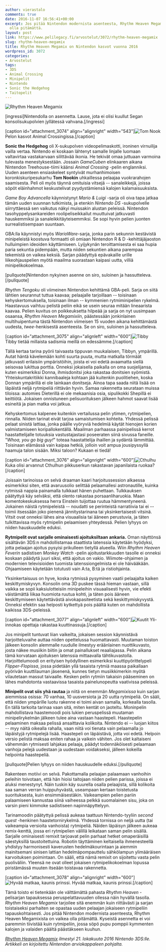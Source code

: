 ```yaml
---
author: vierastalo
comments: true
date: 2016-11-07 16:56:41+00:00
excerpt: Jos pitää Nintendon modernista asenteesta, Rhythm Heaven Megamixista on vaikea
  olla pitämättä.
layout: post
link: https://www.pelilegacy.fi/arvostelut/3072/rhythm-heaven-megamix
slug: rhythm-heaven-megamix
title: Rhythm Heaven Megamix on Nintendon kasvot vuonna 2016
wordpress_id: 3072
categories:
- Arvostelut
tags:
- 3DS
- Animal Crossing
- Minipelit
- Nintendo
- Sonic the Hedgehog
- Taitopelit
---
```


![Rhythm Heaven Megamix](https://www.pelilegacy.fi/wp-content/uploads/2016/11/rhythm_heaven_megamix.jpg)

[ingressi]Nintendolla on asennetta. Lause, jota ei olisi kuullut Segan konsolisukupolvien jyllätessä vahvana.[/ingressi]

[caption id="attachment_3074" align="alignright" width="543"]![Tom Nook](https://www.pelilegacy.fi/wp-content/uploads/2016/11/tom_nook.png) Pelon kasvot Animal Crossingissa.[/caption]

**Sonic the Hedgehog** oli X-sukupolven videopelimaskotti, ironinen virnuilija vailla vertaa. Nintendo ei koskaan lähtenyt samalle linjalle luomaan valtavirtaa vastakarvaan silittävää ikonia. He tekivät omaa juttuaan varmoina tulevasta menestyksestään. Jossain _GameCuben_ elinkaaren aikana Nintendon Treehouse-tiimi käänsi _Animal Crossing_ -pelin englanniksi. Uuden asenteen ensiaskeleet syntyivät murhanhimoisen koronkiskuripesukarhu **Tom Nookin** uhkaillessa pelaajaa vuokrarahojen saamisesta. Peli oli myös täynnä omituisia vitsejä -- sanaleikkejä, joissa söpöt eläinhahmot keskustelivat pyydystämiensä kalojen kalamaisuuksista.

_Game Boy Advancella_ käynnistynyt _Mario & Luigi_ -sarja oli oiva tapa jatkaa tämän uuden suunnan tutkimista, ja etenkin _Nintendo DS_ -sukupolvelle siirryttäessä sen vaikutus näkyi muissakin alustan peleissä. Nintendon tasohyppelysankareiden roolipeliseikkailut muuttuivat jatkuvasti hauskemmiksi ja sanaleikkitäyteisemmiksi. Se sopi hyvin pelien juonten surrealistisempaan suuntaan.

GBA:lla käynnistyi myös _WarioWare_-sarja, jonka parin sekunnin kestävistä minipeleistä koostuva formaatti oli omiaan Nintendon R & D -kehittäjäjaoston hulluimpien ideoiden käyttämiseen. Lyijykynän teroittamisesta ei saa hupia paria sekuntia pidempään, mutta niiden sekuntien aikana parempaa tekemistä on vaikea keksiä. Sarjan päädyttyä epävakaille urille liikeohjauspelien myötä maailma suorastaan kaipasi uutta, villiä minipelikokoelmaa.

[pullquote]Nintendon nykyinen asenne on siro, suloinen ja hassutteleva.[/pullquote]

_Rhythm Tengoku_ oli viimeinen Nintendon kehittämä GBA-peli. Sarja on siitä lähtien seurannut tuttua kaavaa; pelaajalle tarjoillaan -- toisinaan kehyskertomuksella, toisinaan ilman -- kymmenien rytmiminipelien rykelmä. Haastavuus vaihtuu pelistä peliin eikä se usein seuraa mitään lineaarista kaavaa. Pelien kuvitus on poikkeuksetta hilpeää ja sarja on nyt uusimpaan osaansa, _Rhythm Heaven Megamixiin_, päästessään jonkinlainen multihuipentuma tästä Nintendon viimeisen 15 vuoden aikana kehittämästä uudesta, _twee_-henkisestä asenteesta. Se on siro, suloinen ja hassutteleva.

[caption id="attachment_3075" align="alignleft" width="600"]![Tibby](https://www.pelilegacy.fi/wp-content/uploads/2016/11/tibby.png) Tibby tietää millaista sadismia meillä on edessämme.[/caption]

Tällä kertaa tarina pyörii taivaasta tippuvan muukalaisen, Tibbyn, ympärillä. Autat häntä kävelemään kohti suurta puuta, mutta matkalla törmäät jatkuvasti erilaisiin ympäristöihin, joista ei voi edetä avaamatta siellä seisovaa lukittua porttia. Onneksi jokaisella paikalla on oma suojelijansa, kuten esimerkiksi Donna, ihmisdonitsi joka rakastaa donitsien syömistä. Yhteiskuntakritiikki kannibaaleja kohtaan jää kuitenkin puolitiehen, koska Donnan ympärillä ei ole lainkaan donitseja. Ainoa tapa saada niitä lisää on läpäistä neljä rytmipeliä riittävän hyvin. Samaa rakennetta seurataan muissa tiloissa: automies Dieterillä ei ole mekaanisia osia, sipulikokki Shepillä ei keittiötä. Jokaisen onnistuneen pelisuorituksen jälkeen hahmot saavat lisää esineitä ja pian matka voi jatkua.

Kehyskertomus kalpenee kuitenkin vertailussa pelin ytimen, rytmipelien, rinnalla. Niiden tarinat eivät tarjoa samaistumisen kohteita. Yhdessä pelissä pelaat sinistä lattiaa, jonka päälle vyöryviä hedelmiä käytät hienojen korien valmistamiseen koripallokentällä. Maailman parhaassa painipelissä kerrot haastattelijalle totuuksia vastustajastasi poseeraten siinä sivussa faneille. "_Whoa, you go big guy!_" toteaa haastattelija ihaillen ja sydäntä lämmittää. Toisinaan elämässä vain kaipaa hetkiä, jolloin voit ampua jousipyssyllä haamuja talon sisään. Miksi taloon? Kukaan ei tiedä!

[caption id="attachment_3076" align="alignright" width="600"]![Cthulhu](https://www.pelilegacy.fi/wp-content/uploads/2016/11/cthulhu.png) Kuka olisi arvannut Cthulhun pikkuserkun rakastavan japanilaista ruokaa?[/caption]

Joissain tarinoissa on selvä draaman kaari harjoitussession alkaessa esimerkiksi siten, että avaruusolio selittää pelaamallesi astronautille, kuinka rytmissä nappia painamalla tulkkaat hänen puhettaan. Tulkkauksen päätyttyä käy selväksi, että olento rakastaa porsaanliharuokia. Maan komentokeskuksessa herra Einstein tuijottaa ruutua hämmentyneenä. Jokainen näistä rytmipeleistä -- noudatti se perinteistä narratiivia tai ei -- toimii itsessään joko pienenä jännitystarinana tai yksinkertaisesti vitsinä. Vitsit ovat onneksi lähes aina visuaalisia tai ääneen perustuvia, ja täten tulkittavissa myös rytmipelin pelaamisen yhteydessä. Pelien lyhyys on niiden hauskuudelle eduksi.

**Rytmipelit ovat sarjalle ominaisesti ajoituksiltaan ankaria.** Oman näyttönsä sisältävän 3DS:n mahdollistamaa staattista latenssia käytetään hyödyksi, jotta pelaajan ajoitus pysyisi prikulleen tietyllä alueella. Wiin _Rhythm Heaven Feverin_ sadistisen _Monkey Watch_ -pelin ajoitustarkkuuden tasolle ei onneksi koskaan päädytä juuri siksi, että ajoitus on vakio. Wiimote-ohjaimen ja modernien televisioiden tuomista latenssiongelmista ei ole häivääkään. Ohjaamiseen käytetään totutusti vain A:ta, B:tä ja ristiohjainta.

Yksinkertaisuus on hyve, koska rytmissä pysyminen vaatii pelaajalta kaiken keskittymiskyvyn. Konsolin oma 3D puskee tässä hieman vastaan, sillä vaikka se sopii kaksiulotteisiin minipeleihin visuaalisesti hyvin, vie efekti väistämättä liikaa huomiota ruutua kohti, ja täten pois ääneen keskittymiseen käytettävästä aivokapasiteetista sekä keskittymiskyvystä. Onneksi efektin saa helposti kytkettyä pois päältä kuten on mahdollista kaikissa 3DS-peleissä.

[caption id="attachment_3077" align="alignleft" width="600"]![Kuutit](https://www.pelilegacy.fi/wp-content/uploads/2016/11/kuutit.png) Yli-innokas opettaja rakastaa kuuttinassuja.[/caption]

Jos minipelit tuntuvat liian vaikeilta, jokaisen session käynnistävä harjoitteluvaihe auttaa niiden opettelussa huomattavasti. Muutaman toiston jälkeen konsolin alemmalle ruudulle ilmestyy eräänlainen nuottikuvasto, josta näkee musiikin biitin ja omat painallukset reaaliajassa. Pelin aikana tämä korvataan ajoituksen latenssia mittaavalla tähtikuvastolla. Harjoittelumoodi on erityisen hyödyllinen esimerkiksi kuuttipyörittelypeli _Flipper-Flopissa_, jossa pidetään yllä tasaista rytmiä maassa paikallaan pyörivän kuuttilauman jäsenenä, kunnes tietyn musiikkimerkin myötä vilautetaan massut taivaalle. Kesken pelin rytmiin takaisin pääseminen on lähes mahdotonta vastaavissa tasaista painelunopeutta vaativissa peleissä.

**Minipelit ovat siis yhä rautaa** ja niitä on enemmän _Megamixissa_ kuin sarjan aiemmissa osissa: 70 vanhaa, 10 uusversiota ja 20 uutta rytmipeliä. On sääli, että niiden ympärille luotu rakenne ei toimi aivan samalla, korkealla tasolla. En tällä tarkoita tarinaa vaan sitä, miten kentät on jaoteltu. Moninpelin mahdollistava haastemoodi pois lukien peruspelissä muutaman minipelirykelmän jälkeen tulee aina vastaan haastepeli. Haastepelin pelaaminen maksaa pelissä ansaittavia kolikoita. Nintendo ei -- luojan kiitos -- myy näitä oikealla rahalla, vaan niitä voi tienata vain pelaamalla jo läpäistyjä rytmipelejä lisää. Haastepeli on läpäistävä, jotta voi edetä. Helpoin versio pelistä maksaa eniten rahaa ja vaikein vähiten. Jos olet kaltaiseni vähemmän rytmisesti lahjakas pelaaja, päädyt todennäköisesti pelaamaan vanhoja pelejä uudestaan ja uudestaan voidakseksi, jälleen kokeilla helpointa haastepeliä.

[pullquote]Pelien lyhyys on niiden hauskuudelle eduksi.[/pullquote]

Rakenteen motiivi on selvä. Pakottamalla pelaajan palaamaan vanhoihin peleihin toivotaan, että hän hioisi taitojaan niiden pelien parissa, joissa ei aluksi menestynyt. Näin tuskin käy suurella osalla pelaajista, sillä kolikoita saa saman verran huippuhyvästä, useampaan kertaan toistetusta suorituksesta, kuin ensimmäisestäkin. Vaikeampien pelien pariin palaamiseen kannustaa siinä vaiheessa pelkkä suomalainen sisu, joka on varsin pieni kimmoke sadistiseen napinnäpyttelyyn.

Tarinamoodin päätyttyä pelissä aukeaa taattuun Nintendo-tyyliin _second quest_ -henkinen haastetornirykelmä. Yhdessä tornissa on neljä uutta (tai vaikeampia versioita vanhoista) rytmipeliä. Näiden läpäisyn jälkeen aukeaa remix-kenttä, jossa eri rytmipelien välillä leikataan saman pelin sisällä. Sarjalle ominaisesti remixit tarjoavat pelin parhaat hetket omaperäisillä säestyksillä taustoitettuina. Robotin täyttäminen keltaisella ihmenesteellä yhdistyy harmonisesti kaverusten hedelmäkourintaan ja aiemmin mainitsemani sinisen lattian hedelmäpompauttelu sähkölampun ylimääräisen karvoituksen poimintaan. On sääli, että nämä remixit on sijoitettu vasta pelin puoliväliin. Yleensä ne ovat olleet jokaisen rytmipelikokoelman lopussa piristämässä muuten itseään toistavaa rakennetta.

[caption id="attachment_3078" align="alignright" width="600"]![Hyvää matkaa, kaunis prinssi.](https://www.pelilegacy.fi/wp-content/uploads/2016/11/good_night.png) Hyvää matkaa, kaunis prinssi.[/caption]

Tämä toisto ei tietenkään ole välttämättä pahasta _Rhythm Heaven_ -pelisarjan tapauksessa peruspelattavuuden ollessa näin hyvällä tasolla. _Rhythm Heaven Megamix_ tarjoilee sitä enemmän kuin riittävästi ja sarjan toistaiseksi parhaiten se opastaa uuden pelaajan jokaiseen rytmipeliin tapauskohtaisesti. Jos pitää Nintendon modernista asenteesta, Rhythm Heaven Megamixista on vaikea olla pitämättä. Kyseistä asennetta ei voi paremmin tiivistää kuin rytmipeliin, jossa söpö pupu pomppii kymmenten kalojen ja valaiden päältä päästäkseen kuuhun.

_[Rhythm Heaven Megamix](https://www.nintendo.co.uk/Games/Nintendo-3DS/Rhythm-Paradise-Megamix-1091313.html) ilmestyi 21. lokakuuta 2016 Nintendo 3DS:lle. Artikkeli on kirjoitettu Nintendon arviokappaleen pohjalta._
